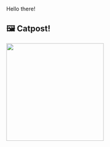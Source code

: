 Hello there!



## 🖼️ Catpost!

<sub>
    <img src="https://cdn2.thecatapi.com/images/c8r.jpg" height="256">
</sub>

